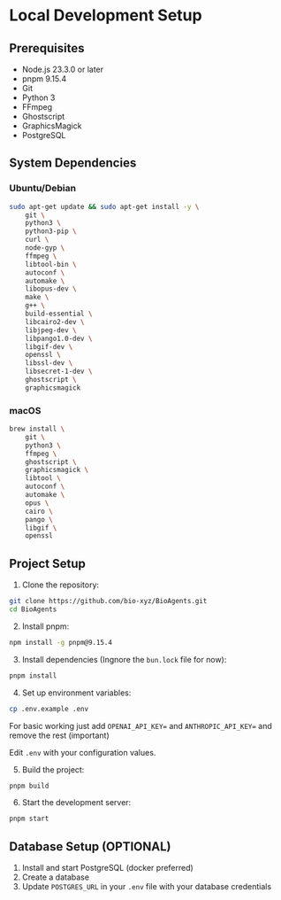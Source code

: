 # Local Development Setup

## Prerequisites

- Node.js 23.3.0 or later
- pnpm 9.15.4
- Git
- Python 3
- FFmpeg
- Ghostscript
- GraphicsMagick
- PostgreSQL

## System Dependencies

### Ubuntu/Debian

```bash
sudo apt-get update && sudo apt-get install -y \
    git \
    python3 \
    python3-pip \
    curl \
    node-gyp \
    ffmpeg \
    libtool-bin \
    autoconf \
    automake \
    libopus-dev \
    make \
    g++ \
    build-essential \
    libcairo2-dev \
    libjpeg-dev \
    libpango1.0-dev \
    libgif-dev \
    openssl \
    libssl-dev \
    libsecret-1-dev \
    ghostscript \
    graphicsmagick
```

### macOS

```bash
brew install \
    git \
    python3 \
    ffmpeg \
    ghostscript \
    graphicsmagick \
    libtool \
    autoconf \
    automake \
    opus \
    cairo \
    pango \
    libgif \
    openssl
```

## Project Setup

1. Clone the repository:

```bash
git clone https://github.com/bio-xyz/BioAgents.git
cd BioAgents
```

2. Install pnpm:

```bash
npm install -g pnpm@9.15.4
```

3. Install dependencies (Ingnore the `bun.lock` file for now):

```bash
pnpm install
```

4. Set up environment variables:

```bash
cp .env.example .env
```

For basic working just add `OPENAI_API_KEY=` and `ANTHROPIC_API_KEY=` and remove the rest (important)

Edit `.env` with your configuration values.

5. Build the project:

```bash
pnpm build
```

6. Start the development server:

```bash
pnpm start
```

## Database Setup (OPTIONAL)

1. Install and start PostgreSQL (docker preferred)
2. Create a database
3. Update `POSTGRES_URL` in your `.env` file with your database credentials
